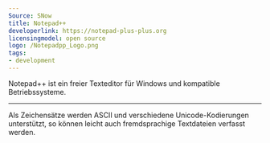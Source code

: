 ```yaml
---
Source: SNow
title: Notepad++
developerlink: https://notepad-plus-plus.org
licensingmodel: open source
logo: /Notepadpp_Logo.png
tags:
- development
---
```

Notepad++ ist ein freier Texteditor für Windows und kompatible Betriebssysteme.

---

Als Zeichensätze werden ASCII und verschiedene Unicode-Kodierungen unterstützt, so können leicht auch fremdsprachige Textdateien verfasst werden. 

